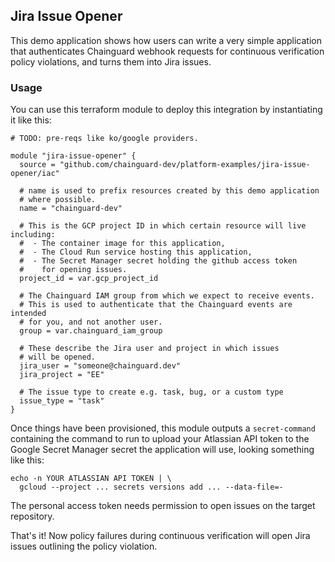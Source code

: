 ## Jira Issue Opener

This demo application shows how users can write a very simple application that
authenticates Chainguard webhook requests for continuous verification policy
violations, and turns them into Jira issues.

### Usage

You can use this terraform module to deploy this integration by instantiating
it like this:

```hcl
# TODO: pre-reqs like ko/google providers.

module "jira-issue-opener" {
  source = "github.com/chainguard-dev/platform-examples/jira-issue-opener/iac"

  # name is used to prefix resources created by this demo application
  # where possible.
  name = "chainguard-dev"

  # This is the GCP project ID in which certain resource will live including:
  #  - The container image for this application,
  #  - The Cloud Run service hosting this application,
  #  - The Secret Manager secret holding the github access token
  #    for opening issues.
  project_id = var.gcp_project_id

  # The Chainguard IAM group from which we expect to receive events.
  # This is used to authenticate that the Chainguard events are intended
  # for you, and not another user.
  group = var.chainguard_iam_group

  # These describe the Jira user and project in which issues
  # will be opened.
  jira_user = "someone@chainguard.dev"
  jira_project = "EE"

  # The issue type to create e.g. task, bug, or a custom type
  issue_type = "task"
}
```

Once things have been provisioned, this module outputs a `secret-command`
containing the command to run to upload your Atlassian API token to the
Google Secret Manager secret the application will use, looking something
like this:

```shell
echo -n YOUR ATLASSIAN API TOKEN | \
  gcloud --project ... secrets versions add ... --data-file=-
```

The personal access token needs permission to open issues on the target
repository.

That's it!  Now policy failures during continuous verification will open
Jira issues outlining the policy violation.
